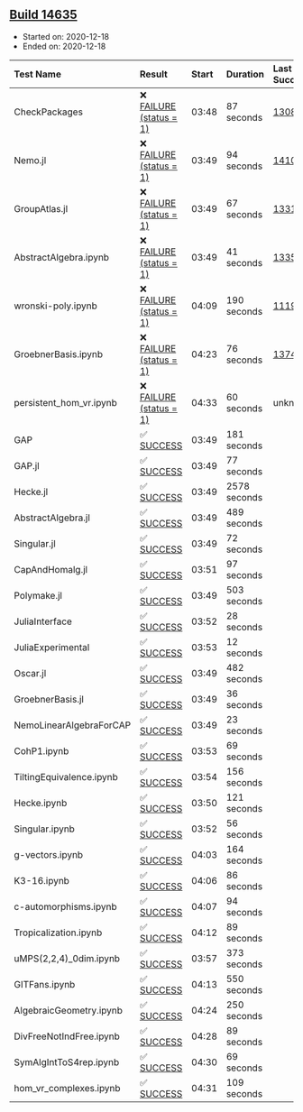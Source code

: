 ## [Build 14635](https://oscarci.mathematik.uni-kl.de/job/oscar/14635/)

* Started on: 2020-12-18
* Ended on: 2020-12-18

| Test Name    | Result | Start | Duration | Last Success | First Failure |
|:-------------|:-------|:------|:---------|:-------------|:--------------|
| CheckPackages | ❌ [FAILURE (status = 1)](https://oscarci.mathematik.uni-kl.de/job/oscar/14635/artifact/logs/build-14635/CheckPackages.log) | 03:48 | 87 seconds | [13085](https://oscarci.mathematik.uni-kl.de/job/oscar/13085/) | [13086](https://oscarci.mathematik.uni-kl.de/job/oscar/13086/) |
| Nemo.jl | ❌ [FAILURE (status = 1)](https://oscarci.mathematik.uni-kl.de/job/oscar/14635/artifact/logs/build-14635/Nemo.jl.log) | 03:49 | 94 seconds | [14101](https://oscarci.mathematik.uni-kl.de/job/oscar/14101/) | [14102](https://oscarci.mathematik.uni-kl.de/job/oscar/14102/) |
| GroupAtlas.jl | ❌ [FAILURE (status = 1)](https://oscarci.mathematik.uni-kl.de/job/oscar/14635/artifact/logs/build-14635/GroupAtlas.jl.log) | 03:49 | 67 seconds | [13311](https://oscarci.mathematik.uni-kl.de/job/oscar/13311/) | [13312](https://oscarci.mathematik.uni-kl.de/job/oscar/13312/) |
| AbstractAlgebra.ipynb | ❌ [FAILURE (status = 1)](https://oscarci.mathematik.uni-kl.de/job/oscar/14635/artifact/logs/build-14635/AbstractAlgebra.ipynb.log) | 03:49 | 41 seconds | [13355](https://oscarci.mathematik.uni-kl.de/job/oscar/13355/) | [13356](https://oscarci.mathematik.uni-kl.de/job/oscar/13356/) |
| wronski-poly.ipynb | ❌ [FAILURE (status = 1)](https://oscarci.mathematik.uni-kl.de/job/oscar/14635/artifact/logs/build-14635/wronski-poly.ipynb.log) | 04:09 | 190 seconds | [11192](https://oscarci.mathematik.uni-kl.de/job/oscar/11192/) | [11193](https://oscarci.mathematik.uni-kl.de/job/oscar/11193/) |
| GroebnerBasis.ipynb | ❌ [FAILURE (status = 1)](https://oscarci.mathematik.uni-kl.de/job/oscar/14635/artifact/logs/build-14635/GroebnerBasis.ipynb.log) | 04:23 | 76 seconds | [13748](https://oscarci.mathematik.uni-kl.de/job/oscar/13748/) | [13749](https://oscarci.mathematik.uni-kl.de/job/oscar/13749/) |
| persistent_hom_vr.ipynb | ❌ [FAILURE (status = 1)](https://oscarci.mathematik.uni-kl.de/job/oscar/14635/artifact/logs/build-14635/persistent_hom_vr.ipynb.log) | 04:33 | 60 seconds | unknown | unknown |
| GAP | ✅ [SUCCESS](https://oscarci.mathematik.uni-kl.de/job/oscar/14635/artifact/logs/build-14635/GAP.log) | 03:49 | 181 seconds |  |  |
| GAP.jl | ✅ [SUCCESS](https://oscarci.mathematik.uni-kl.de/job/oscar/14635/artifact/logs/build-14635/GAP.jl.log) | 03:49 | 77 seconds |  |  |
| Hecke.jl | ✅ [SUCCESS](https://oscarci.mathematik.uni-kl.de/job/oscar/14635/artifact/logs/build-14635/Hecke.jl.log) | 03:49 | 2578 seconds |  |  |
| AbstractAlgebra.jl | ✅ [SUCCESS](https://oscarci.mathematik.uni-kl.de/job/oscar/14635/artifact/logs/build-14635/AbstractAlgebra.jl.log) | 03:49 | 489 seconds |  |  |
| Singular.jl | ✅ [SUCCESS](https://oscarci.mathematik.uni-kl.de/job/oscar/14635/artifact/logs/build-14635/Singular.jl.log) | 03:49 | 72 seconds |  |  |
| CapAndHomalg.jl | ✅ [SUCCESS](https://oscarci.mathematik.uni-kl.de/job/oscar/14635/artifact/logs/build-14635/CapAndHomalg.jl.log) | 03:51 | 97 seconds |  |  |
| Polymake.jl | ✅ [SUCCESS](https://oscarci.mathematik.uni-kl.de/job/oscar/14635/artifact/logs/build-14635/Polymake.jl.log) | 03:49 | 503 seconds |  |  |
| JuliaInterface | ✅ [SUCCESS](https://oscarci.mathematik.uni-kl.de/job/oscar/14635/artifact/logs/build-14635/JuliaInterface.log) | 03:52 | 28 seconds |  |  |
| JuliaExperimental | ✅ [SUCCESS](https://oscarci.mathematik.uni-kl.de/job/oscar/14635/artifact/logs/build-14635/JuliaExperimental.log) | 03:53 | 12 seconds |  |  |
| Oscar.jl | ✅ [SUCCESS](https://oscarci.mathematik.uni-kl.de/job/oscar/14635/artifact/logs/build-14635/Oscar.jl.log) | 03:49 | 482 seconds |  |  |
| GroebnerBasis.jl | ✅ [SUCCESS](https://oscarci.mathematik.uni-kl.de/job/oscar/14635/artifact/logs/build-14635/GroebnerBasis.jl.log) | 03:49 | 36 seconds |  |  |
| NemoLinearAlgebraForCAP | ✅ [SUCCESS](https://oscarci.mathematik.uni-kl.de/job/oscar/14635/artifact/logs/build-14635/NemoLinearAlgebraForCAP.log) | 03:49 | 23 seconds |  |  |
| CohP1.ipynb | ✅ [SUCCESS](https://oscarci.mathematik.uni-kl.de/job/oscar/14635/artifact/logs/build-14635/CohP1.ipynb.log) | 03:53 | 69 seconds |  |  |
| TiltingEquivalence.ipynb | ✅ [SUCCESS](https://oscarci.mathematik.uni-kl.de/job/oscar/14635/artifact/logs/build-14635/TiltingEquivalence.ipynb.log) | 03:54 | 156 seconds |  |  |
| Hecke.ipynb | ✅ [SUCCESS](https://oscarci.mathematik.uni-kl.de/job/oscar/14635/artifact/logs/build-14635/Hecke.ipynb.log) | 03:50 | 121 seconds |  |  |
| Singular.ipynb | ✅ [SUCCESS](https://oscarci.mathematik.uni-kl.de/job/oscar/14635/artifact/logs/build-14635/Singular.ipynb.log) | 03:52 | 56 seconds |  |  |
| g-vectors.ipynb | ✅ [SUCCESS](https://oscarci.mathematik.uni-kl.de/job/oscar/14635/artifact/logs/build-14635/g-vectors.ipynb.log) | 04:03 | 164 seconds |  |  |
| K3-16.ipynb | ✅ [SUCCESS](https://oscarci.mathematik.uni-kl.de/job/oscar/14635/artifact/logs/build-14635/K3-16.ipynb.log) | 04:06 | 86 seconds |  |  |
| c-automorphisms.ipynb | ✅ [SUCCESS](https://oscarci.mathematik.uni-kl.de/job/oscar/14635/artifact/logs/build-14635/c-automorphisms.ipynb.log) | 04:07 | 94 seconds |  |  |
| Tropicalization.ipynb | ✅ [SUCCESS](https://oscarci.mathematik.uni-kl.de/job/oscar/14635/artifact/logs/build-14635/Tropicalization.ipynb.log) | 04:12 | 89 seconds |  |  |
| uMPS(2,2,4)_0dim.ipynb | ✅ [SUCCESS](https://oscarci.mathematik.uni-kl.de/job/oscar/14635/artifact/logs/build-14635/uMPS-2-2-4-_0dim.ipynb.log) | 03:57 | 373 seconds |  |  |
| GITFans.ipynb | ✅ [SUCCESS](https://oscarci.mathematik.uni-kl.de/job/oscar/14635/artifact/logs/build-14635/GITFans.ipynb.log) | 04:13 | 550 seconds |  |  |
| AlgebraicGeometry.ipynb | ✅ [SUCCESS](https://oscarci.mathematik.uni-kl.de/job/oscar/14635/artifact/logs/build-14635/AlgebraicGeometry.ipynb.log) | 04:24 | 250 seconds |  |  |
| DivFreeNotIndFree.ipynb | ✅ [SUCCESS](https://oscarci.mathematik.uni-kl.de/job/oscar/14635/artifact/logs/build-14635/DivFreeNotIndFree.ipynb.log) | 04:28 | 89 seconds |  |  |
| SymAlgIntToS4rep.ipynb | ✅ [SUCCESS](https://oscarci.mathematik.uni-kl.de/job/oscar/14635/artifact/logs/build-14635/SymAlgIntToS4rep.ipynb.log) | 04:30 | 69 seconds |  |  |
| hom_vr_complexes.ipynb | ✅ [SUCCESS](https://oscarci.mathematik.uni-kl.de/job/oscar/14635/artifact/logs/build-14635/hom_vr_complexes.ipynb.log) | 04:31 | 109 seconds |  |  |

